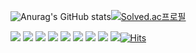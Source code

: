 <!--
**taewoojeong/taewoojeong** is a ✨ _special_ ✨ repository because its `README.md` (this file) appears on your GitHub profile.

Here are some ideas to get you started:

- 🔭 I’m currently working on ...
- 🌱 I’m currently learning ...
- 👯 I’m looking to collaborate on ... 
- 🤔 I’m looking for help with ... 
- 💬 Ask me about ... 
- 📫 How to reach me: ... 
- 😄 Pronouns: ...
- ⚡ Fun fact: ... 
-->  


![Anurag's GitHub stats](https://github-readme-stats.vercel.app/api?username=taewoojeong&show_icons=true&theme=github_dark)[![Solved.ac프로필](http://mazassumnida.wtf/api/v2/generate_badge?boj=jeongtaewoo)](https://solved.ac/jeongtaewoo)

<img src="https://img.shields.io/badge/html5-E34F26?style=for-the-badge&logo=html5&logoColor=white"> <img src="https://img.shields.io/badge/css-1572B6?style=for-the-badge&logo=css3&logoColor=white"> <img src="https://img.shields.io/badge/c-A8B9CC?style=for-the-badge&logo=c&logoColor=white"> <img src="https://img.shields.io/badge/javascript-F7DF1E?style=for-the-badge&logo=javascript&logoColor=black"> <img src="https://img.shields.io/badge/react-61DAFB?style=for-the-badge&logo=react&logoColor=black"> <img src="https://img.shields.io/badge/java-007396?style=for-the-badge&logo=java&logoColor=white"> <img src="https://img.shields.io/badge/c++-00599C?style=for-the-badge&logo=c%2B%2B&logoColor=white"> <img src="https://img.shields.io/badge/sass-CC6699?style=for-the-badge&logo=sass&logoColor=white"> <img src="https://img.shields.io/badge/python-3776AB?style=for-the-badge&logo=python&logoColor=white">[![Hits](https://hits.seeyoufarm.com/api/count/incr/badge.svg?url=https%3A%2F%2Fgithub.com%2Ftaewoojeong%2Ftaewoojeong.git&count_bg=%2379C83D&title_bg=%23555555&icon=&icon_color=%23E7E7E7&title=hits&edge_flat=false)](https://hits.seeyoufarm.com)

